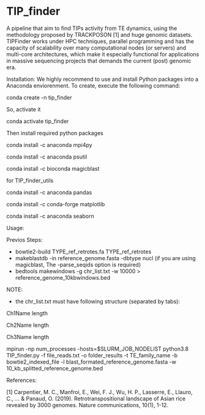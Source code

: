 # TIP_finder
A pipeline that aim to find TIPs activity from TE dynamics, using the methodology proposed by TRACKPOSON [1] and huge genomic datasets. TIPFinder works under HPC techniques, parallel programming and has the capacity of scalability over many computational nodes (or servers) and multi-core architectures, which make it especially functional for applications in massive sequencing projects that demands the current (post) genomic era. 

Installation:
We highly recommend to use and install Python packages into a Anaconda enviorenment. To create, execute the following command:

  conda create -n tip_finder
  
So, activate it

  conda activate tip_finder
  
Then install required python packages

  conda install -c anaconda mpi4py
  
  conda install -c anaconda psutil
  
  conda install -c bioconda magicblast
  
for TIP_finder_utils

  conda install -c anaconda pandas 
  
  conda install -c conda-forge matplotlib
  
  conda install -c anaconda seaborn
  

Usage:

Previos Steps:
- bowtie2-build TYPE_ref_retrotes.fa TYPE_ref_retrotes
- makeblastdb -in reference_genome.fasta -dbtype nucl (if you are using magicblast, The -parse_seqids option is required)
- bedtools makewindows -g chr_list.txt -w 10000 > reference_genome_10kbwindows.bed

NOTE: 

- the chr_list.txt must have following structure (separated by tabs):

Ch1Name <TAB> length
  
Ch2Name <TAB> length
  
Ch3Name <TAB> length  


mpirun -np num_processes -hosts=$SLURM_JOB_NODELIST python3.8 TIP_finder.py -f file_reads.txt -o folder_results -t TE_family_name -b bowtie2_indexed_file -l blast_formated_reference_genome.fasta -w 10_kb_splitted_reference_genome.bed

References:

[1] Carpentier, M. C., Manfroi, E., Wei, F. J., Wu, H. P., Lasserre, E., Llauro, C., ... & Panaud, O. (2019). Retrotranspositional landscape of Asian rice revealed by 3000 genomes. Nature communications, 10(1), 1-12.
